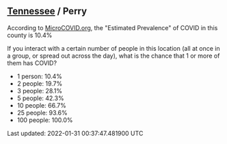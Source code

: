 
## [Tennessee](/united-states/tennessee) / Perry

According to [MicroCOVID.org](http://microcovid.org),
the "Estimated Prevalence" of COVID in this county is 10.4%

If you interact with a certain number of people in this location
(all at once in a group, or spread out across the day), what is the chance that
1 or more of them has COVID?

- 1 person: 10.4%
- 2 people: 19.7%
- 3 people: 28.1%
- 5 people: 42.3%
- 10 people: 66.7%
- 25 people: 93.6%
- 100 people: 100.0%

Last updated: 2022-01-31 00:37:47.481900 UTC
